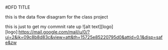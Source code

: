 #DFD TITLE

this is the data flow disagram for the class project


this is just to get my commnit rate up
![alt text][logo]
[logo]:https://mail.google.com/mail/u/0/?ui=2&ik=09c8b8d83c&view=att&th=15725e85220795d0&attid=0.1&disp=safe&zw
